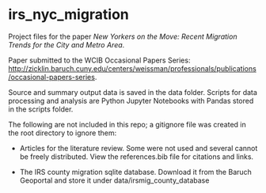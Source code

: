 # irs_nyc_migration

Project files for the paper *New Yorkers on the Move: Recent Migration Trends for the City and Metro Area*. 

Paper submitted to the WCIB Occasional Papers Series: http://zicklin.baruch.cuny.edu/centers/weissman/professionals/publications/occasional-papers-series.

Source and summary output data is saved in the data folder. Scripts for data processing and analysis are Python Jupyter Notebooks with Pandas stored in the scripts folder.

The following are not included in this repo; a gitignore file was created in the root directory to ignore them:

- Articles for the literature review. Some were not used and several cannot be freely distributed. View the references.bib file for citations and links.

- The IRS county migration sqlite database. Download it from the Baruch Geoportal and store it under data/irsmig_county_database



